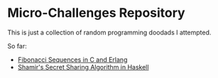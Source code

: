 # Micro-Challenges Repository

This is just a collection of random programming doodads I attempted.

So far:

* [Fibonacci Sequences in C and Erlang](/fibo)
* [Shamir's Secret Sharing Algorithm in Haskell](/shamir)
